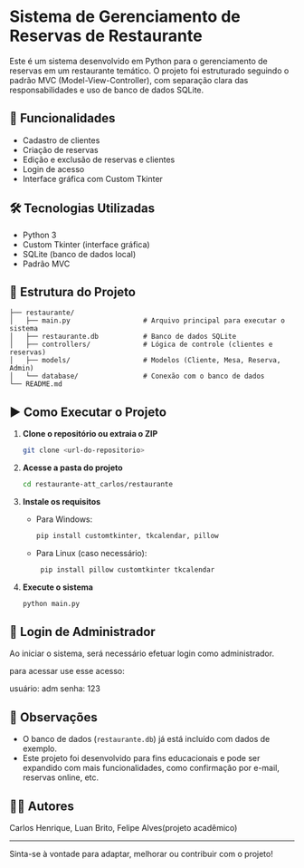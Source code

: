 # Sistema de Gerenciamento de Reservas de Restaurante

Este é um sistema desenvolvido em Python para o gerenciamento de reservas em um restaurante temático. O projeto foi estruturado seguindo o padrão MVC (Model-View-Controller), com separação clara das responsabilidades e uso de banco de dados SQLite.

## 🧾 Funcionalidades

- Cadastro de clientes
- Criação de reservas
- Edição e exclusão de reservas e clientes
- Login de acesso
- Interface gráfica com Custom Tkinter

## 🛠️ Tecnologias Utilizadas

- Python 3
- Custom Tkinter (interface gráfica)
- SQLite (banco de dados local)
- Padrão MVC

## 📁 Estrutura do Projeto

```
├── restaurante/
│   ├── main.py                  # Arquivo principal para executar o sistema
│   ├── restaurante.db           # Banco de dados SQLite
│   ├── controllers/             # Lógica de controle (clientes e reservas)
│   ├── models/                  # Modelos (Cliente, Mesa, Reserva, Admin)
│   └── database/                # Conexão com o banco de dados
└── README.md
```

## ▶️ Como Executar o Projeto

1. **Clone o repositório ou extraia o ZIP**
   ```bash
   git clone <url-do-repositorio>
   ```

2. **Acesse a pasta do projeto**
   ```bash
   cd restaurante-att_carlos/restaurante
   ```

3. **Instale os requisitos**
   - Para Windows: 
      ```bash
      pip install customtkinter, tkcalendar, pillow
      ```

   - Para Linux (caso necessário):
     ```bash
      pip install pillow customtkinter tkcalendar
     ```

4. **Execute o sistema**
   ```bash
   python main.py
   ```

## 🔐 Login de Administrador

Ao iniciar o sistema, será necessário efetuar login como administrador. 

para acessar use esse acesso:

   usuário: adm senha: 123

## 📌 Observações

- O banco de dados (`restaurante.db`) já está incluído com dados de exemplo.
- Este projeto foi desenvolvido para fins educacionais e pode ser expandido com mais funcionalidades, como confirmação por e-mail, reservas online, etc.

## 👨‍💻 Autores

Carlos Henrique, Luan Brito, Felipe Alves(projeto acadêmico)

---

Sinta-se à vontade para adaptar, melhorar ou contribuir com o projeto!
